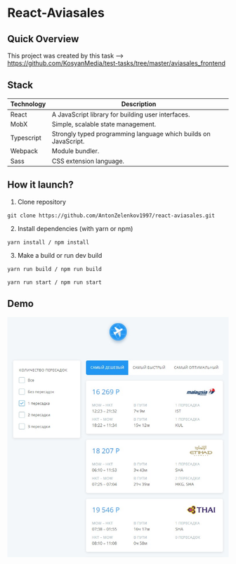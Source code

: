 # React-Aviasales

## Quick Overview

This project was created by this task --> https://github.com/KosyanMedia/test-tasks/tree/master/aviasales_frontend

## Stack

| Technology | Description |
| ------ | ----------- |
| React   | A JavaScript library for building user interfaces. |
| MobX | Simple, scalable state management. |
| Typescript    | Strongly typed programming language which builds on JavaScript. |
| Webpack    | Module bundler. |
| Sass    | CSS extension language. |

## How it launch?

1. Clone repository

```console
git clone https://github.com/AntonZelenkov1997/react-aviasales.git
```

2. Install dependencies (with yarn or npm)
   
```console
yarn install / npm install
```

3. Make a build or run dev build

```console
yarn run build / npm run build
```

```console
yarn run start / npm run start
```

## Demo

![Demo](./src/assets/Readme/demo.jpeg)